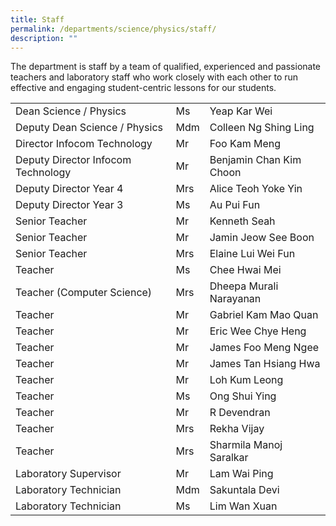 ```yaml
---
title: Staff
permalink: /departments/science/physics/staff/
description: ""
---
```

The department is staff by a team of qualified, experienced and passionate teachers and laboratory staff who work closely with each other to run effective and engaging student-centric lessons for our students.

|                                    |     |                         |
|------------------------------------|-----|-------------------------|
| Dean Science / Physics             | Ms  | Yeap Kar Wei            |
| Deputy Dean Science / Physics      | Mdm | Colleen Ng Shing Ling   |
| Director Infocom Technology        | Mr  | Foo Kam Meng            |
| Deputy Director Infocom Technology | Mr  | Benjamin Chan Kim Choon |
| Deputy Director Year 4             | Mrs | Alice Teoh Yoke Yin     |
| Deputy Director Year 3             | Ms  | Au Pui Fun              |
| Senior Teacher                     | Mr  | Kenneth Seah            |
| Senior Teacher                     | Mr  | Jamin Jeow See Boon     |
| Senior Teacher                     | Mrs | Elaine Lui Wei Fun      |
| Teacher                            | Ms  | Chee Hwai Mei           |
| Teacher (Computer Science)         | Mrs | Dheepa Murali Narayanan |
| Teacher                            | Mr  | Gabriel Kam Mao Quan    |
| Teacher                            | Mr  | Eric Wee Chye Heng      |
| Teacher                            | Mr  | James Foo Meng Ngee     |
| Teacher                            | Mr  | James Tan Hsiang Hwa    |
| Teacher                            | Mr  | Loh Kum Leong           |
| Teacher                            | Ms  | Ong Shui Ying           |
| Teacher                            | Mr  | R Devendran             |
| Teacher                            | Mrs | Rekha Vijay             |
| Teacher                            | Mrs | Sharmila Manoj Saralkar |
| Laboratory Supervisor              | Mr  | Lam Wai Ping            |
| Laboratory Technician              | Mdm | Sakuntala Devi          |
| Laboratory Technician              | Ms  | Lim Wan Xuan            |